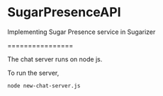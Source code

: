 SugarPresenceAPI
================

Implementing Sugar Presence service in Sugarizer

================

The chat server runs on node js.

To run the server, 

	node new-chat-server.js

